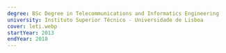 ```yaml
---
degree: BSc Degree in Telecommunications and Informatics Engineering 
university: Instituto Superior Técnico - Universidade de Lisboa
cover: leti.webp
startYear: 2013
endYear: 2018
---
```

